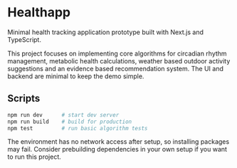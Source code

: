 # Healthapp

Minimal health tracking application prototype built with Next.js and TypeScript.

This project focuses on implementing core algorithms for circadian rhythm management,
metabolic health calculations, weather based outdoor activity suggestions and
an evidence based recommendation system. The UI and backend are minimal to
keep the demo simple.

## Scripts

```bash
npm run dev      # start dev server
npm run build    # build for production
npm test         # run basic algorithm tests
```

The environment has no network access after setup, so installing packages may
fail. Consider prebuilding dependencies in your own setup if you want to run
this project.
